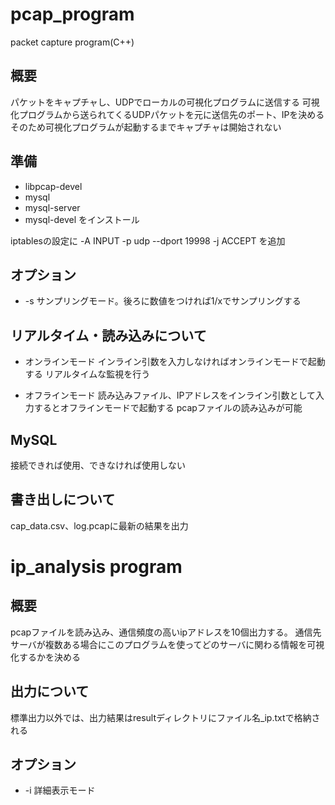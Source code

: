 # pcap_program
packet capture program(C++)

## 概要
パケットをキャプチャし、UDPでローカルの可視化プログラムに送信する
可視化プログラムから送られてくるUDPパケットを元に送信先のポート、IPを決める
そのため可視化プログラムが起動するまでキャプチャは開始されない

## 準備
* libpcap-devel
* mysql
* mysql-server
* mysql-devel 
をインストール

iptablesの設定に 
-A INPUT -p udp --dport 19998 -j ACCEPT 
を追加


## オプション
* -s
サンプリングモード。後ろに数値をつければ1/xでサンプリングする

## リアルタイム・読み込みについて
* オンラインモード
インライン引数を入力しなければオンラインモードで起動する
リアルタイムな監視を行う

* オフラインモード
読み込みファイル、IPアドレスをインライン引数として入力するとオフラインモードで起動する
pcapファイルの読み込みが可能

## MySQL
接続できれば使用、できなければ使用しない

## 書き出しについて
cap_data.csv、log.pcapに最新の結果を出力

# ip_analysis program

## 概要
pcapファイルを読み込み、通信頻度の高いipアドレスを10個出力する。
通信先サーバが複数ある場合にこのプログラムを使ってどのサーバに関わる情報を可視化するかを決める

## 出力について
標準出力以外では、出力結果はresultディレクトリにファイル名_ip.txtで格納される

## オプション
* -i
詳細表示モード
 
